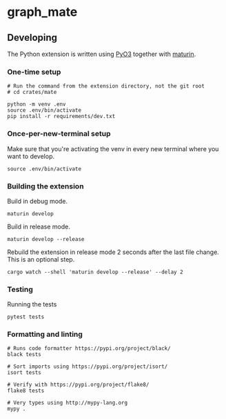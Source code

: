 # graph_mate

## Developing

The Python extension is written using [PyO3](https://pyo3.rs/v0.16.2/)
together with [maturin](https://github.com/PyO3/maturin).

### One-time setup

```
# Run the command from the extension directory, not the git root
# cd crates/mate

python -m venv .env
source .env/bin/activate
pip install -r requirements/dev.txt
```

### Once-per-new-terminal setup

Make sure that you're activating the venv in every new terminal where you want to develop.

```
source .env/bin/activate
```

### Building the extension

Build in debug mode.

```
maturin develop
```

Build in release mode.

```
maturin develop --release
```

Rebuild the extension in release mode 2 seconds after the last file change.
This is an optional step.

```
cargo watch --shell 'maturin develop --release' --delay 2
```

### Testing

Running the tests

```
pytest tests
```

### Formatting and linting

```
# Runs code formatter https://pypi.org/project/black/
black tests

# Sort imports using https://pypi.org/project/isort/
isort tests

# Verify with https://pypi.org/project/flake8/
flake8 tests

# Very types using http://mypy-lang.org
mypy .
```
